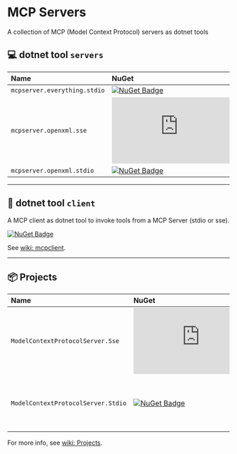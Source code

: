 ﻿# MCP Servers
A collection of MCP (Model Context Protocol) servers as dotnet tools


## 💻 dotnet tool `servers`
| Name | NuGet | Info
| :- | :- | :- 
| `mcpserver.everything.stdio` | [![NuGet Badge](https://img.shields.io/nuget/v/mcpserver.everything.stdio)](https://www.nuget.org/packages/mcpserver.everything.stdio) | [wiki](https://github.com/StefH/mcpservers/wiki/mcpserver.everything)
| `mcpserver.openxml.sse` | [![NuGet Badge](https://img.shields.io/nuget/v/mcpserver.openxml.sse)](https://www.nuget.org/packages/mcpserver.openxml.sse) | [wiki](https://github.com/StefH/mcpservers/wiki/mcpserver.openxml)
| `mcpserver.openxml.stdio` | [![NuGet Badge](https://img.shields.io/nuget/v/mcpserver.openxml.stdio)](https://www.nuget.org/packages/mcpserver.openxml.stdio) | [wiki](https://github.com/StefH/mcpservers/wiki/mcpserver.openxml)

<hr>

## 📱 dotnet tool `client`
A MCP client as dotnet tool to invoke tools from a MCP Server (stdio or sse).

[![NuGet Badge](https://img.shields.io/nuget/v/mcpclient)](https://www.nuget.org/packages/mcpclient)

See [wiki: mcpclient](https://github.com/StefH/mcpservers/wiki/mcpclient).


<hr>

## 📦 Projects
| Name | NuGet | Info
| :- | :- | :- 
| `ModelContextProtocolServer.Sse` | [![NuGet Badge](https://img.shields.io/nuget/v/ModelContextProtocolServer.Sse)](https://www.nuget.org/packages/ModelContextProtocolServer.Sse) | Common framework for building a Sse MCP server.
| `ModelContextProtocolServer.Stdio` | [![NuGet Badge](https://img.shields.io/nuget/v/ModelContextProtocolServer.Stdio)](https://www.nuget.org/packages/ModelContextProtocolServer.Stdio) | Common framework for building a Stdio MCP server.

For more info, see [wiki: Projects](https://github.com/StefH/mcpservers/wiki/Projects).